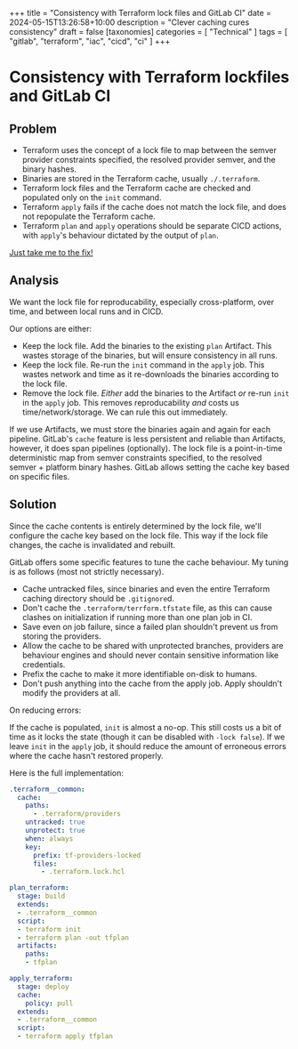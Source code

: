 +++
title = "Consistency with Terraform lock files and GitLab CI"
date = 2024-05-15T13:26:58+10:00
description = "Clever caching cures consistency"
draft = false
[taxonomies]
categories = [ "Technical" ]
tags = [ "gitlab", "terraform", "iac", "cicd", "ci" ]
+++

# Consistency with Terraform lockfiles and GitLab CI

## Problem

- Terraform uses the concept of a lock file to map between the semver provider constraints specified, the resolved provider semver, and the binary hashes.
- Binaries are stored in the Terraform cache, usually `./.terraform`.
- Terraform lock files and the Terraform cache are checked and populated only on the `init` command.
- Terraform `apply` fails if the cache does not match the lock file, and does not repopulate the Terraform cache.
- Terraform `plan` and `apply` operations should be separate CICD actions, with `apply`'s behaviour dictated by the output of `plan`.

[Just take me to the fix!](#solution)

## Analysis

We want the lock file for reproducability, especially cross-platform, over time, and between local runs and in CICD.

Our options are either:

- Keep the lock file.
  Add the binaries to the existing `plan` Artifact.
  This wastes storage of the binaries, but will ensure consistency in all runs.
- Keep the lock file.
  Re-run the `init` command in the `apply` job.
  This wastes network and time as it re-downloads the binaries according to the lock file.
- Remove the lock file.
  *Either* add the binaries to the Artifact *or* re-run `init` in the `apply` job.
  This removes reproducability _and_ costs us time/network/storage.
  We can rule this out immediately.

If we use Artifacts, we must store the binaries again and again for each pipeline.
GitLab's `cache` feature is less persistent and reliable than Artifacts, however, it does span pipelines (optionally).
The lock file is a point-in-time deterministic map from semver constraints specified, to the resolved semver + platform binary hashes.
GitLab allows setting the cache key based on specific files.

## Solution

Since the cache contents is entirely determined by the lock file, we'll configure the cache key based on the lock file.
This way if the lock file changes, the cache is invalidated and rebuilt.

GitLab offers some specific features to tune the cache behaviour.
My tuning is as follows (most not strictly necessary).

- Cache untracked files, since binaries and even the entire Terraform caching directory should be `.gitignore`d.
- Don't cache the `.terraform/terrform.tfstate` file, as this can cause clashes on initialization if running more than one plan job in CI.
- Save even on job failure, since a failed plan shouldn't prevent us from storing the providers.
- Allow the cache to be shared with unprotected branches, providers are behaviour engines and should never contain sensitive information like credentials.
- Prefix the cache to make it more identifiable on-disk to humans.
- Don't push anything into the cache from the apply job.
  Apply shouldn't modify the providers at all.

On reducing errors:

If the cache is populated, `init` is almost a no-op.
This still costs us a bit of time as it locks the state (though it can be disabled with `-lock false`).
If we leave `init` in the `apply` job, it should reduce the amount of erroneous errors where the cache hasn't restored properly.

Here is the full implementation:

```yaml
.terraform__common:
  cache:
    paths:
      - .terraform/providers
    untracked: true
    unprotect: true
    when: always
    key:
      prefix: tf-providers-locked
      files:
        - .terraform.lock.hcl

plan_terraform:
  stage: build
  extends:
  - .terraform__common
  script:
  - terraform init
  - terraform plan -out tfplan
  artifacts:
    paths:
    - tfplan

apply_terraform:
  stage: deploy
  cache:
    policy: pull
  extends:
  - .terraform__common
  script:
  - terraform apply tfplan
```
